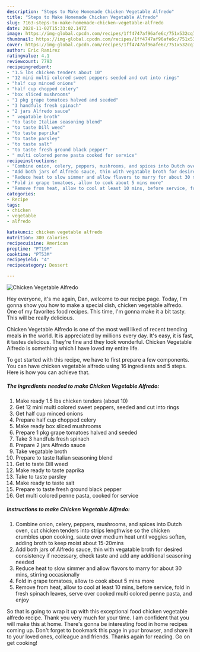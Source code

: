 ```yaml
---
description: "Steps to Make Homemade Chicken Vegetable Alfredo"
title: "Steps to Make Homemade Chicken Vegetable Alfredo"
slug: 7163-steps-to-make-homemade-chicken-vegetable-alfredo
date: 2020-11-02T15:33:02.147Z
image: https://img-global.cpcdn.com/recipes/1ff4747af96afe6c/751x532cq70/chicken-vegetable-alfredo-recipe-main-photo.jpg
thumbnail: https://img-global.cpcdn.com/recipes/1ff4747af96afe6c/751x532cq70/chicken-vegetable-alfredo-recipe-main-photo.jpg
cover: https://img-global.cpcdn.com/recipes/1ff4747af96afe6c/751x532cq70/chicken-vegetable-alfredo-recipe-main-photo.jpg
author: Eric Ramirez
ratingvalue: 4.1
reviewcount: 7793
recipeingredient:
- "1.5 lbs chicken tenders about 10"
- "12 mini multi colored sweet peppers seeded and cut into rings"
- "half cup minced onions"
- "half cup chopped celery"
- "box sliced mushrooms"
- "1 pkg grape tomatoes halved and seeded"
- "3 handfuls fresh spinach"
- "2 jars Alfredo sauce"
- " vegatable broth"
- "to taste Italian seasoning blend"
- "to taste Dill weed"
- "to taste paprika"
- "to taste parsley"
- "to taste salt"
- "to taste fresh ground black pepper"
- " multi colored penne pasta cooked for service"
recipeinstructions:
- "Combine onion, celery, peppers, mushrooms, and spices into Dutch oven, cut chicken tenders into strips lengthwise so the chicken crumbles upon cooking, saute over medium heat until veggies soften, adding broth to keep moist about 15-20mins"
- "Add both jars of Alfredo sauce, thin with vegatable broth for desired consistency if necessary, check taste and add any additional seasoning needed"
- "Reduce heat to slow simmer and allow flavors to marry for about 30 mins, stirring occasionally"
- "Fold in grape tomatoes, allow to cook about 5 mins more"
- "Remove from heat, allow to cool at least 10 mins, before service, fold in fresh spinach leaves, serve over cooked multi colored penne pasta, and enjoy"
categories:
- Recipe
tags:
- chicken
- vegetable
- alfredo

katakunci: chicken vegetable alfredo 
nutrition: 300 calories
recipecuisine: American
preptime: "PT19M"
cooktime: "PT53M"
recipeyield: "4"
recipecategory: Dessert

---
```



![Chicken Vegetable Alfredo](https://img-global.cpcdn.com/recipes/1ff4747af96afe6c/751x532cq70/chicken-vegetable-alfredo-recipe-main-photo.jpg)

Hey everyone, it's me again, Dan, welcome to our recipe page. Today, I'm gonna show you how to make a special dish, chicken vegetable alfredo. One of my favorites food recipes. This time, I'm gonna make it a bit tasty. This will be really delicious.



Chicken Vegetable Alfredo is one of the most well liked of recent trending meals in the world. It is appreciated by millions every day. It's easy, it is fast, it tastes delicious. They're fine and they look wonderful. Chicken Vegetable Alfredo is something which I have loved my entire life.


To get started with this recipe, we have to first prepare a few components. You can have chicken vegetable alfredo using 16 ingredients and 5 steps. Here is how you can achieve that.

<!--inarticleads1-->

##### The ingredients needed to make Chicken Vegetable Alfredo:

1. Make ready 1.5 lbs chicken tenders (about 10)
1. Get 12 mini multi colored sweet peppers, seeded and cut into rings
1. Get half cup minced onions
1. Prepare half cup chopped celery
1. Make ready box sliced mushrooms
1. Prepare 1 pkg grape tomatoes halved and seeded
1. Take 3 handfuls fresh spinach
1. Prepare 2 jars Alfredo sauce
1. Take  vegatable broth
1. Prepare to taste Italian seasoning blend
1. Get to taste Dill weed
1. Make ready to taste paprika
1. Take to taste parsley
1. Make ready to taste salt
1. Prepare to taste fresh ground black pepper
1. Get  multi colored penne pasta, cooked for service




<!--inarticleads2-->

##### Instructions to make Chicken Vegetable Alfredo:

1. Combine onion, celery, peppers, mushrooms, and spices into Dutch oven, cut chicken tenders into strips lengthwise so the chicken crumbles upon cooking, saute over medium heat until veggies soften, adding broth to keep moist about 15-20mins
1. Add both jars of Alfredo sauce, thin with vegatable broth for desired consistency if necessary, check taste and add any additional seasoning needed
1. Reduce heat to slow simmer and allow flavors to marry for about 30 mins, stirring occasionally
1. Fold in grape tomatoes, allow to cook about 5 mins more
1. Remove from heat, allow to cool at least 10 mins, before service, fold in fresh spinach leaves, serve over cooked multi colored penne pasta, and enjoy




So that is going to wrap it up with this exceptional food chicken vegetable alfredo recipe. Thank you very much for your time. I am confident that you will make this at home. There's gonna be interesting food in home recipes coming up. Don't forget to bookmark this page in your browser, and share it to your loved ones, colleague and friends. Thanks again for reading. Go on get cooking!
